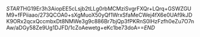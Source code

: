 $START$HG19Er3h3AiopEE5cLsjb2tLLg0rbMCMziSvgrFXQr+LQrq+GSWZGUM9+fFPiiaao/273QCOA0+sXgMuoX50yQf1WrxSfaMeCWej4fX6e0UAf9kJDK9ORx2qcxQccmbxDt8NMWe3g9c886Br7bjQp3fPKRnS0lHzFzfh0eZu7O7nAw/aDGy58Ze9Ug1DJFD/1cZoAewetg+eKc1be73doA==$END$